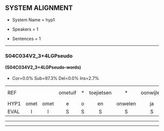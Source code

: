 
## SYSTEM ALIGNMENT

- System Name = hyp1

- Speakers = 1

- Sentences = 1

---

### S04C034V2_3+4LGPseudo

#### (S04C034V2_3+4LGPseudo-words)

- Cor=0.0%	Sub=97.3%	Del=0.0%	Ins=2.7%

|  |  |  |  |  |  |  |  |  |  |  |  |  |  |  |  |  |  |  |  |  |  |  |  |  |  |  |  |  |  |  |  |  |  |  |  |  |  |  |  |  |  |  |  |  |  |  |  |  |  |  |  |  |  |  |  |  |  |  |  |  |  |  |  |  |  |  |  |  |  |  |  |  |  |  |
|:--- |:---:|:---:|:---:|:---:|:---:|:---:|:---:|:---:|:---:|:---:|:---:|:---:|:---:|:---:|:---:|:---:|:---:|:---:|:---:|:---:|:---:|:---:|:---:|:---:|:---:|:---:|:---:|:---:|:---:|:---:|:---:|:---:|:---:|:---:|:---:|:---:|:---:|:---:|:---:|:---:|:---:|:---:|:---:|:---:|:---:|:---:|:---:|:---:|:---:|:---:|:---:|:---:|:---:|:---:|:---:|:---:|:---:|:---:|:---:|:---:|:---:|:---:|:---:|:---:|:---:|:---:|:---:|:---:|:---:|:---:|:---:|:---:|:---:|:---:|
| REF |  |  | ometuif | * | toejietsen | * | oonwijlen | jattesiet | * | nurudien | * | stoenydaas | * | deuveltek | * | juitonie | gevijdel | sidowaan | spekkeraai | * | wachteniek | verpierik | * | * | * | * | nappegreeuw | mantaroen | * | * | * | * | * | * | * | schielendaspen | crobeklunker | kabbestepen | verwarig | *(verjaardag) | ooiebiekje | * | * | * | fandelig | jalekrewen | smoralij | zeekvlachine | kanaroe | toineetlijgen | * | meitsegrok | * | * | * | kantelogsten | ondermind | * | choporatie | * | * | zennebral | * | ijraspangen | blottenduuf | girdofhaalder | * | tobbermoeit | poentalschouden | havedil | verbrakkertje | gerauwejaak | * | hapeneren |
| HYP1 | omet | omet | e | o | en | onwelen | ja | tesiet | nu | rud | sstu | duv | kik | je | jeton | geveldu | cidowan | sigra | wachten | i | nae | naegrin | mam | t | mam | mam | dar | i | ilen | das | pen | kropeklunker | kabestepen | ver | verjaardag | oi | oi | oi | j | ietje | vandei | jae | krewen | smoahe | zikaiog | kon | naar | hoe | to | er | klegen | ner | terhok | umtostenen | kantelg | te | onderniet | niet | poa | ine | brul | ec | easpangen | plotendu | girodofar | er | tbermoed | pondal | schaduwen | havuldil | vurrakure | grouwen | weak | haperen |
| EVAL | I | I | S | S | S | S | S | S | S | S | S | S | S | S | S | S | S | S | S | S | S | S | S | S | S | S | S | S | S | S | S | S | S | S | S | S | S | S | S | S | S | S | S | S | S | S | S | S | S | S | S | S | S | S | S | S | S | S | S | S | S | S | S | S | S | S | S | S | S | S | S | S | S | S |
---

---
